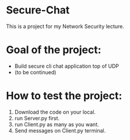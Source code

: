 # Secure-Chat
This is a project for my Network Security lecture. 

# Goal of the project:

- Build secure cli chat application top of UDP
- (to be continued)

# How to test the project:

1) Download the code on your local.
2) run Server.py first.
3) run Client.py as many as you want.
4) Send messages on Client.py terminal.
